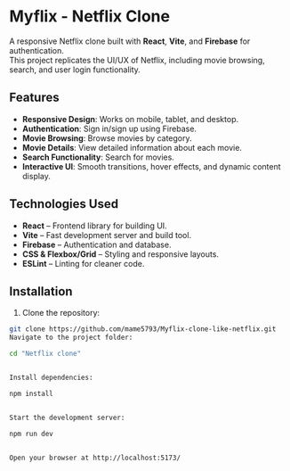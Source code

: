 # Myflix - Netflix Clone

A responsive Netflix clone built with **React**, **Vite**, and **Firebase** for authentication.  
This project replicates the UI/UX of Netflix, including movie browsing, search, and user login functionality.

## Features

- **Responsive Design**: Works on mobile, tablet, and desktop.  
- **Authentication**: Sign in/sign up using Firebase.  
- **Movie Browsing**: Browse movies by category.  
- **Movie Details**: View detailed information about each movie.  
- **Search Functionality**: Search for movies.  
- **Interactive UI**: Smooth transitions, hover effects, and dynamic content display.

## Technologies Used

- **React** – Frontend library for building UI.  
- **Vite** – Fast development server and build tool.  
- **Firebase** – Authentication and database.  
- **CSS & Flexbox/Grid** – Styling and responsive layouts.  
- **ESLint** – Linting for cleaner code.

## Installation

1. Clone the repository:  
```bash
git clone https://github.com/mame5793/Myflix-clone-like-netflix.git
Navigate to the project folder:

cd "Netflix clone"


Install dependencies:

npm install


Start the development server:

npm run dev


Open your browser at http://localhost:5173/